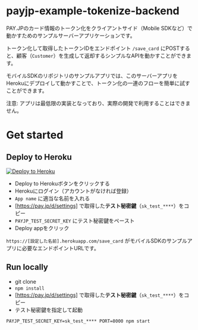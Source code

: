 # payjp-example-tokenize-backend

PAY.JPのカード情報のトークン化をクライアントサイド（Mobile SDKなど）で動かすためのサンプルサーバーアプリケーションです。

トークン化して取得したトークンIDをエンドポイント `/save_card` にPOSTすると、顧客（`Customer`）を生成して返却するシンプルなAPIを動かすことができます。

モバイルSDKのリポジトリのサンプルアプリでは、このサーバーアプリをHerokuにデプロイして動かすことで、トークン化の一連のフローを簡単に試すことができます。

注意: アプリは最低限の実装となっており、実際の開発で利用することはできません。

# Get started

## Deploy to Heroku

[![Deploy to Heroku](https://www.herokucdn.com/deploy/button.svg)](https://heroku.com/deploy?template=https://github.com/payjp/example-tokenize-backend/tree/master)

- Deploy to Herokuボタンをクリックする
- Herokuにログイン（アカウントがなければ登録）
- `App name` に適当な名前を入れる
- [https://pay.jp/d/settings] で取得した**テスト秘密鍵**（`sk_test_****`）をコピー
- `PAYJP_TEST_SECRET_KEY` にテスト秘密鍵をペースト
- Deploy appをクリック


`https://[設定した名前].herokuapp.com/save_card` がモバイルSDKのサンプルアプリに必要なエンドポイントURLです。

## Run locally

- git clone
- `npm install`
- [https://pay.jp/d/settings] で取得した**テスト秘密鍵**（`sk_test_****`）をコピー
- テスト秘密鍵を指定して起動

```
PAYJP_TEST_SECRET_KEY=sk_test_**** PORT=8000 npm start
```